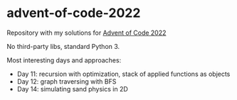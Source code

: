 # advent-of-code-2022
Repository with my solutions for [Advent of Code 2022]([https://adventofcode.com/2022)

No third-party libs, standard Python 3. 

Most interesting days and approaches: 
- Day 11: recursion with optimization, stack of applied functions as objects
- Day 12: graph traversing with BFS
- Day 14: simulating sand physics in 2D